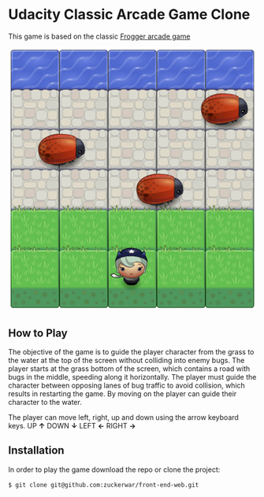 # Udacity Classic Arcade Game Clone

This game is based on the classic [Frogger arcade game](https://en.wikipedia.org/wiki/Frogger)

![](https://github.com/zuckerwar/front-end-web/blob/master/frontend-nanodegree-arcade-game/images/game-screenshot.png)

## How to Play

The objective of the game is to guide the player character from the grass to the water at the top of the screen without colliding into enemy bugs. The player starts at the grass bottom of the screen, which contains a road with bugs in the middle, speeding along it horizontally. The player must guide the character between opposing lanes of bug traffic to avoid collision, which results in restarting the game. By moving on the player can guide their character to the water.

The player can move left, right, up and down using the arrow keyboard keys.
UP **↑**  DOWN **↓**  LEFT **←**  RIGHT **→**

## Installation
In order to play the game download the repo or clone the project:

```
$ git clone git@github.com:zuckerwar/front-end-web.git
```
